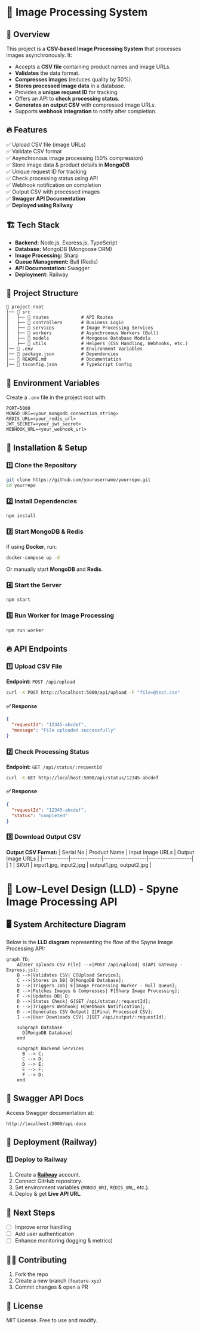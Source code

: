 # 🚀 Image Processing System

## 📌 Overview
This project is a **CSV-based Image Processing System** that processes images asynchronously. It:
- Accepts a **CSV file** containing product names and image URLs.
- **Validates** the data format.
- **Compresses images** (reduces quality by 50%).
- **Stores processed image data** in a database.
- Provides a **unique request ID** for tracking.
- Offers an API to **check processing status**.
- **Generates an output CSV** with compressed image URLs.
- Supports **webhook integration** to notify after completion.

## 🔥 Features
✅ Upload CSV file (image URLs)  
✅ Validate CSV format  
✅ Asynchronous image processing (50% compression)  
✅ Store image data & product details in **MongoDB**  
✅ Unique request ID for tracking  
✅ Check processing status using API  
✅ Webhook notification on completion  
✅ Output CSV with processed images  
✅ **Swagger API Documentation**  
✅ **Deployed using Railway**  

## 🏗️ Tech Stack
- **Backend:** Node.js, Express.js, TypeScript
- **Database:** MongoDB (Mongoose ORM)
- **Image Processing:** Sharp
- **Queue Management:** Bull (Redis)
- **API Documentation:** Swagger
- **Deployment:** Railway

## 📂 Project Structure
```
📁 project-root
│── 📂 src
│   ├── 📂 routes            # API Routes
│   ├── 📂 controllers       # Business Logic
│   ├── 📂 services          # Image Processing Services
│   ├── 📂 workers           # Asynchronous Workers (Bull)
│   ├── 📂 models            # Mongoose Database Models
│   ├── 📂 utils             # Helpers (CSV Handling, Webhooks, etc.)
│── 📄 .env                  # Environment Variables
│── 📄 package.json          # Dependencies
│── 📄 README.md             # Documentation
│── 📄 tsconfig.json         # TypeScript Config
```

## 🔑 Environment Variables
Create a `.env` file in the project root with:
```env
PORT=5000
MONGO_URI=<your_mongodb_connection_string>
REDIS_URL=<your_redis_url>
JWT_SECRET=<your_jwt_secret>
WEBHOOK_URL=<your_webhook_url>
```

## 🚀 Installation & Setup
### **1️⃣ Clone the Repository**
```bash
git clone https://github.com/yourusername/yourrepo.git
cd yourrepo
```

### **2️⃣ Install Dependencies**
```bash
npm install
```

### **3️⃣ Start MongoDB & Redis**
If using **Docker**, run:
```bash
docker-compose up -d
```
Or manually start **MongoDB** and **Redis**.

### **4️⃣ Start the Server**
```bash
npm start
```

### **5️⃣ Run Worker for Image Processing**
```bash
npm run worker
```

## 🔥 API Endpoints
### **1️⃣ Upload CSV File**
**Endpoint:** `POST /api/upload`
```bash
curl -X POST http://localhost:5000/api/upload -F "file=@test.csv"
```
#### ✅ Response
```json
{
  "requestId": "12345-abcdef",
  "message": "File uploaded successfully"
}
```

### **2️⃣ Check Processing Status**
**Endpoint:** `GET /api/status/:requestId`
```bash
curl -X GET http://localhost:5000/api/status/12345-abcdef
```
#### ✅ Response
```json
{
  "requestId": "12345-abcdef",
  "status": "completed"
}
```

### **3️⃣ Download Output CSV**
**Output CSV Format:**
| Serial No | Product Name | Input Image URLs | Output Image URLs |
|-----------|-------------|------------------|------------------|
| 1 | SKU1 | input1.jpg, input2.jpg | output1.jpg, output2.jpg |

# 📌 Low-Level Design (LLD) - Spyne Image Processing API

## **🖥️ System Architecture Diagram**
Below is the **LLD diagram** representing the flow of the Spyne Image Processing API:

```mermaid
graph TD;
    A[User Uploads CSV File] -->|POST /api/upload| B(API Gateway - Express.js);
    B -->|Validates CSV| C[Upload Service];
    C -->|Stores in DB| D[MongoDB Database];
    D -->|Triggers Job| E[Image Processing Worker - Bull Queue];
    E -->|Fetches Images & Compresses| F[Sharp Image Processing];
    F -->|Updates DB| D;
    D -->|Status Check| G[GET /api/status/:requestId];
    E -->|Triggers Webhook| H[Webhook Notification];
    D -->|Generates CSV Output| I[Final Processed CSV];
    I -->|User Downloads CSV| J[GET /api/output/:requestId];

    subgraph Database
      D[MongoDB Database]
    end

    subgraph Backend Services
      B --> C;
      C --> D;
      D --> E;
      E --> F;
      F --> D;
    end

```


## 📜 Swagger API Docs
Access Swagger documentation at:
```
http://localhost:5000/api-docs
```

## 🚀 Deployment (Railway)
### **1️⃣ Deploy to Railway**
1. Create a **[Railway](https://railway.app/)** account.
2. Connect GitHub repository.
3. Set environment variables (`MONGO_URI`, `REDIS_URL`, etc.).
4. Deploy & get **Live API URL**.

## 📌 Next Steps
- [ ] Improve error handling
- [ ] Add user authentication
- [ ] Enhance monitoring (logging & metrics)

## 👨‍💻 Contributing
1. Fork the repo
2. Create a new branch (`feature-xyz`)
3. Commit changes & open a PR

## 🎯 License
MIT License. Free to use and modify.



